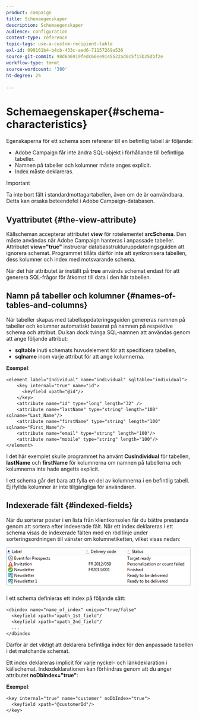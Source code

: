 ```yaml
---
product: campaign
title: Schemaegenskaper
description: Schemaegenskaper
audience: configuration
content-type: reference
topic-tags: use-a-custom-recipient-table
exl-id: 099161b4-b4cb-433c-aed6-71157269a536
source-git-commit: 98d646919fedc66ee9145522ad0c5f15b25dbf2e
workflow-type: tm+mt
source-wordcount: '380'
ht-degree: 2%

---
```


# Schemaegenskaper{#schema-characteristics}

Egenskaperna för ett schema som refererar till en befintlig tabell är följande:

* Adobe Campaign får inte ändra SQL-objekt i förhållande till befintliga tabeller.
* Namnen på tabeller och kolumner måste anges explicit.
* Index måste deklareras.

>[!IMPORTANT]
>
>Ta inte bort fält i standardmottagartabellen, även om de är oanvändbara. Detta kan orsaka beteendefel i Adobe Campaign-databasen.

## Vyattributet {#the-view-attribute}

Källscheman accepterar attributet **view** för rotelementet **srcSchema**. Den måste användas när Adobe Campaign hanteras i anpassade tabeller. Attributet **view=&quot;true&quot;** instruerar databasstrukturuppdateringsguiden att ignorera schemat. Programmet tillåts därför inte att synkronisera tabellen, dess kolumner och index med motsvarande schema.

När det här attributet är inställt på **true** används schemat endast för att generera SQL-frågor för åtkomst till data i den här tabellen.

## Namn på tabeller och kolumner {#names-of-tables-and-columns}

När tabeller skapas med tabelluppdateringsguiden genereras namnen på tabeller och kolumner automatiskt baserat på namnen på respektive schema och attribut. Du kan dock tvinga SQL-namnen att användas genom att ange följande attribut:

* **sqltable** inuti schemats huvudelement för att specificera tabellen,
* **sqlname** inom varje attribut för att ange kolumnerna.

**Exempel**:

```
<element label="Individual" name="individual" sqltable="individual">
    <key internal="true" name="id">
      <keyfield xpath="@id"/>
    </key> 
    <attribute name="id" type="long" length="32" />
    <attribute name="lastName" type="string" length="100" sqlname="Last_Name"/>
    <attribute name="firstName" type="string" length="100" sqlname="First_Name"/>
    <attribute name="email" type="string" length="100"/>
    <attribute name="mobile" type="string" length="100"/>
</element>
```

I det här exemplet skulle programmet ha använt **CusIndividual** för tabellen, **lastName** och **firstName** för kolumnerna om namnen på tabellerna och kolumnerna inte hade angetts explicit.

I ett schema går det bara att fylla en del av kolumnerna i en befintlig tabell. Ej ifyllda kolumner är inte tillgängliga för användaren.

## Indexerade fält {#indexed-fields}

När du sorterar poster i en lista från klientkonsolen får du bättre prestanda genom att sortera efter indexerade fält. När ett index deklareras i ett schema visas de indexerade fälten med en röd linje under sorteringsordningen till vänster om kolumnetiketten, vilket visas nedan:

![](assets/s_ncs_integration_mapping_index.png)

I ett schema definieras ett index på följande sätt:

```
<dbindex name="name_of_index" unique="true/false"
  <keyfield xpath="xpath_1st_field"/
  <keyfield xpath="xpath_2nd_field"/
  ...
</dbindex
```

Därför är det viktigt att deklarera befintliga index för den anpassade tabellen i det matchande schemat.

Ett index deklareras implicit för varje nyckel- och länkdeklaration i källschemat. Indexdeklarationen kan förhindras genom att du anger attributet **noDbIndex=&quot;true&quot;**:

**Exempel**:

```
<key internal="true" name="customer" noDbIndex="true">
  <keyfield xpath="@customerId"/>
</key>
```
